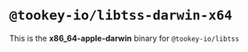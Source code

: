 # `@tookey-io/libtss-darwin-x64`

This is the **x86_64-apple-darwin** binary for `@tookey-io/libtss`
